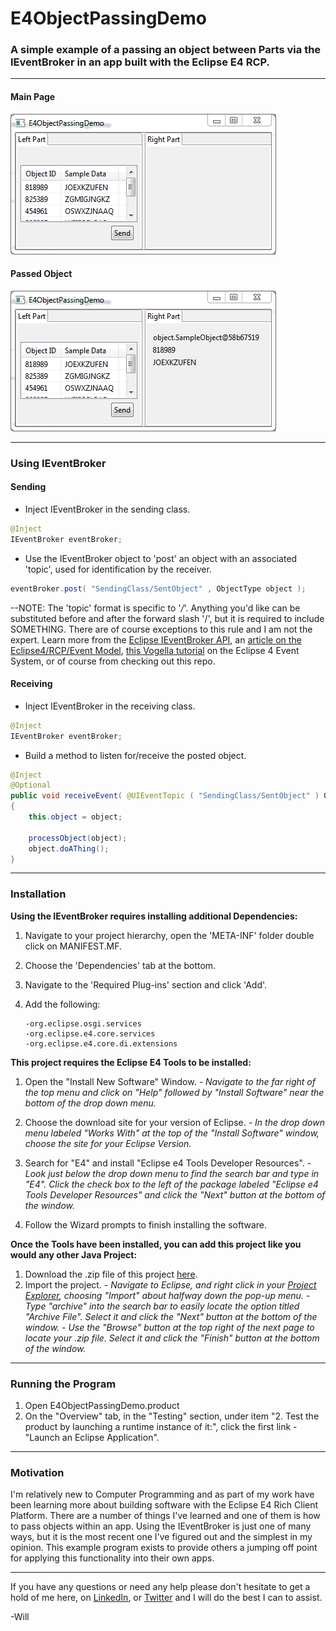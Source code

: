 # E4ObjectPassingDemo 
### A simple example of a passing an object between Parts via the IEventBroker in an app built with the Eclipse E4 RCP.

----------
#### Main Page
![Main Page](/SamplePhotos/MainPage.PNG?raw=true)

#### Passed Object
![Passed Object](/SamplePhotos/PassedObject.PNG?raw=true)


----------
### Using IEventBroker

#### Sending
- Inject IEventBroker in the sending class.
```java
@Inject
IEventBroker eventBroker;
```

- Use the IEventBroker object to 'post' an object with an associated 'topic', used for identification by the receiver.
```java
eventBroker.post( "SendingClass/SentObject" , ObjectType object );
```
--NOTE: The 'topic' format is specific to '*/*'. Anything you'd like can be substituted before and after the forward slash '/', but it is required to include SOMETHING. There are of course exceptions to this rule and I am not the expert. Learn more from the [Eclipse IEventBroker API](http://help.eclipse.org/neon/index.jsp?topic=%2Forg.eclipse.platform.doc.isv%2Freference%2Fapi%2Forg%2Feclipse%2Fe4%2Fcore%2Fservices%2Fevents%2FIEventBroker.html), an [article on the Eclipse4/RCP/Event Model](https://wiki.eclipse.org/Eclipse4/RCP/Event_Model), [this Vogella tutorial](http://www.vogella.com/tutorials/Eclipse4EventSystem/article.html) on the Eclipse 4 Event System, or of course from checking out this repo. 

#### Receiving
- Inject IEventBroker in the receiving class.
```java
@Inject
IEventBroker eventBroker;
```

- Build a method to listen for/receive the posted object.
```java
@Inject
@Optional
public void receiveEvent( @UIEventTopic ( "SendingClass/SentObject" ) ObjectType object )
{
	this.object = object;
	
	processObject(object);
	object.doAThing();	
}
```


----------
### Installation
**Using the IEventBroker requires installing additional Dependencies:**

 1. Navigate to your project hierarchy, open the 'META-INF' folder double click on MANIFEST.MF.
 
 2. Choose the 'Dependencies' tab at the bottom.
 
 3. Navigate to the 'Required Plug-ins' section and click 'Add'.
 
 4. Add the following:
 		
 		-org.eclipse.osgi.services
 		-org.eclipse.e4.core.services
 		-org.eclipse.e4.core.di.extensions
  
**This project requires the Eclipse E4 Tools to be installed:**

 1. Open the "Install New Software" Window.
	 *- Navigate to the far right of the top menu and click on "Help" followed by "Install Software" near the bottom of the drop down menu.*
	 
 2. Choose the download site for your version of Eclipse.
	 *- In the drop down menu labeled "Works With" at the top of the "Install Software" window, choose the site for your Eclipse Version.*
	 
 3. Search for "E4" and install "Eclipse e4 Tools Developer Resources".
	 *- Look just below the drop down menu to find the search bar and type in "E4". Click the check box to the left of the package labeled "Eclipse e4 Tools Developer Resources" and click the "Next" button at the bottom of the window.*
	 
 4. Follow the Wizard prompts to finish installing the software.
 

**Once the Tools have been installed, you can add this project like you would any other Java Project:**

 1. Download the .zip file of this project [here](https://github.com/William-Lake/E4WizardDemo/archive/master.zip).
 2. Import the project.
	 *- Navigate to Eclipse, and right click in your [Project Explorer](http://help.eclipse.org/luna/topic/org.eclipse.platform.doc.user/images/Image275_project_explorer.png), choosing "Import" about halfway down the pop-up menu.* 
	 *- Type "archive" into the search bar to easily locate the option titled "Archive File". Select it and click the "Next" button at the bottom of the window.*
	 *- Use the "Browse" button at the top right of the next page to locate your .zip file. Select it and click the "Finish" button at the bottom of the window.*


----------
### Running the Program

 1. Open E4ObjectPassingDemo.product
 2. On the "Overview" tab, in the "Testing" section, under item "2. Test the product by launching a runtime instance of it:", click the first link - "Launch an Eclipse Application".


----------
### Motivation
I'm relatively new to Computer Programming and as part of my work have been learning more about building software with the Eclipse E4 Rich Client Platform. There are a number of things I've learned and one of them is how to pass objects within an app. Using the IEventBroker is just one of many ways, but it is the most recent one I've figured out and the simplest in my opinion. This example program exists to provide others a jumping off point for applying this functionality into their own apps.


----------

If you have any questions or need any help please don't hesitate to get a hold of me here, on [LinkedIn](www.linkedin.com/in/william-lake-543535a5), or [Twitter](https://twitter.com/SynapseDynamo) and I will do the best I can to assist.

-Will
